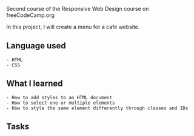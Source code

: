 Second course of the Responsive Web Design course on freeCodeCamp.org

In this project, I will create a menu for a cafe website.

## Language used

    - HTML
    - CSS

## What I learned

    - How to add styles to an HTML document
    - How to select one or multiple elements
    - How to style the same element differently through classes and IDs 

## Tasks
